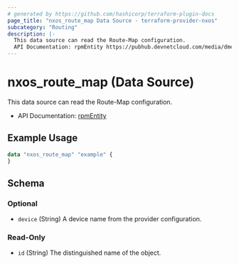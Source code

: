 ```yaml
---
# generated by https://github.com/hashicorp/terraform-plugin-docs
page_title: "nxos_route_map Data Source - terraform-provider-nxos"
subcategory: "Routing"
description: |-
  This data source can read the Route-Map configuration.
  API Documentation: rpmEntity https://pubhub.devnetcloud.com/media/dme-docs-10-2-2/docs/Routing%20and%20Forwarding/rpm:Entity/
---
```


# nxos_route_map (Data Source)

This data source can read the Route-Map configuration.

- API Documentation: [rpmEntity](https://pubhub.devnetcloud.com/media/dme-docs-10-2-2/docs/Routing%20and%20Forwarding/rpm:Entity/)

## Example Usage

```terraform
data "nxos_route_map" "example" {
}
```

<!-- schema generated by tfplugindocs -->
## Schema

### Optional

- `device` (String) A device name from the provider configuration.

### Read-Only

- `id` (String) The distinguished name of the object.


